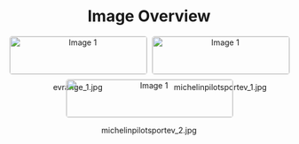 <h1 style ="text-align: center;"> Image Overview </h1>
<div style="display: flex; flex-wrap: wrap; gap: 10px; justify-content: center;">
<div style="flex: 1 1 calc(33.333% - 20px); max-width: 300px; text-align: center;">
<img src="https://media.evkx.net/multimedia/technology/wheels/evrange_1_xst.jpg" alt="Image 1" style="width: 100%; border: 1px solid #ddd; border-radius: 5px;">
<p>evrange_1.jpg</p>
</div>
<div style="flex: 1 1 calc(33.333% - 20px); max-width: 300px; text-align: center;">
<img src="https://media.evkx.net/multimedia/technology/wheels/michelinpilotsportev_1_xst.jpg" alt="Image 1" style="width: 100%; border: 1px solid #ddd; border-radius: 5px;">
<p>michelinpilotsportev_1.jpg</p>
</div>
<div style="flex: 1 1 calc(33.333% - 20px); max-width: 300px; text-align: center;">
<img src="https://media.evkx.net/multimedia/technology/wheels/michelinpilotsportev_2_xst.jpg" alt="Image 1" style="width: 100%; border: 1px solid #ddd; border-radius: 5px;">
<p>michelinpilotsportev_2.jpg</p>
</div>
</div>
